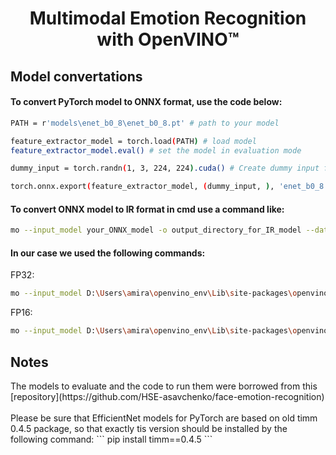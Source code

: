 <h1 align="center">Multimodal Emotion Recognition with OpenVINO™</h1>
<h2 align="left">Model convertations</h2>
<h4>To convert PyTorch model to ONNX format, use the code below:</h4>

```bash
PATH = r'models\enet_b0_8\enet_b0_8.pt' # path to your model

feature_extractor_model = torch.load(PATH) # load model
feature_extractor_model.eval() # set the model in evaluation mode

dummy_input = torch.randn(1, 3, 224, 224).cuda() # Create dummy input for the model. It will be used to run the model inside export function.

torch.onnx.export(feature_extractor_model, (dummy_input, ), 'enet_b0_8.onnx') # call the export function
```

#### To convert ONNX model to IR format in cmd use a command like:
```bash
mo --input_model your_ONNX_model -o output_directory_for_IR_model --data_type FP32_or_FP16_or_FP8
```
#### In our case we used the following commands:
FP32:
```bash
mo --input_model D:\Users\amira\openvino_env\Lib\site-packages\openvino\model_zoo\models\group_project\enet_b0_8\enet_b0_8.onnx -o D:\Users\amira\openvino_env\Lib\site-packages\openvino\model_zoo\models\group_project\enet_b0_8 --data_type FP32
```
FP16:
```bash
mo --input_model D:\Users\amira\openvino_env\Lib\site-packages\openvino\model_zoo\models\group_project\enet_b0_8\enet_b0_8.onnx -o D:\Users\amira\openvino_env\Lib\site-packages\openvino\model_zoo\models\group_project\enet_b0_8 --data_type FP16
```
<h2 align="left">Notes</h2>
The models to evaluate and the code to run them were borrowed from this [repository](https://github.com/HSE-asavchenko/face-emotion-recognition)
<br><br>Please be sure that EfficientNet models for PyTorch are based on old timm 0.4.5 package, so that exactly tis version should be installed by the following command:
```
pip install timm==0.4.5
```
